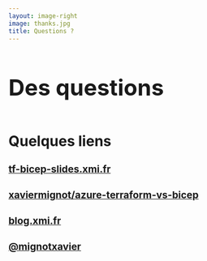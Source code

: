 ```yaml
---
layout: image-right
image: thanks.jpg
title: Questions ?
---
```


# Des questions 
# <twemoji-thinking-face /> <twemoji-red-question-mark />

## Quelques liens
### <mdi-presentation-play color="#007fff" /> [tf-bicep-slides.xmi.fr](https://tf-bicep-slides.xmi.fr)
### <mdi-github color="#007fff" /> [xaviermignot/azure-terraform-vs-bicep](https://github.com/xaviermignot/azure-terraform-vs-bicep)
### <mdi-edit-outline color="#007fff" /> [blog.xmi.fr](https://blog.xmi.fr)
### <mdi-linkedin color="#007fff" /> [@mignotxavier](https://www.linkedin.com/in/mignotxavier)

<style>
  h1 {
    font-size: 2.75rem;
  }

  h2 {
    font-size: 1.75rem;
    margin-bottom: 1rem !important;
  }

  h3 {
    font-size: 1.2rem;
  }
</style>